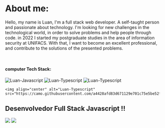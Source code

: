 <h1>About me:</h1>
  <div> 
    <p>
      Hello, my name is Luan, I'm a full stack web developer. A self-taught person and passionate about technology. I'm looking for new challenges in the technological world, in order to solve problems and help people through code. in 2022 I started my postgraduate studies in the area of ​​information security at UNIFACS. With that, I want to become an excellent professional, and contribute to the solutions of the presented problems.
    </p>
  </div>
 
 

<div style="display: inline_block"><br>
  <h4>computer Tech Stack:</h4>
  <img align="center" alt="Luan-Javascript" src="https://camo.githubusercontent.com/06b0ed212bf5bae6c044ba0b4a708f97ca82a23e38b089dfc4f97ba239a35cc8/68747470733a2f2f696d672e736869656c64732e696f2f62616467652f6a6176617363726970742d2532333332333333302e7376673f7374796c653d666c61742d737175617265266c6f676f3d6a617661736372697074266c6f676f436f6c6f723d253233463744463145">
  
  <img align="center" alt="Luan-Typescript" src="https://camo.githubusercontent.com/d94501bbe9a7b5d4e47699b72c2a2f79247a08e301acd835e98b5766fe8082e6/68747470733a2f2f696d672e736869656c64732e696f2f62616467652f747970657363726970742d2532333030374143432e7376673f7374796c653d666c61742d737175617265266c6f676f3d74797065736372697074266c6f676f436f6c6f723d7768697465">

  <img align="center" alt="Luan-Typescript" src="https://camo.githubusercontent.com/d94501bbe9a7b5d4e47699b72c2a2f79247a08e301acd835e98b5766fe8082e6/68747470733a2f2f696d672e736869656c64732e696f2f62616467652f747970657363726970742d2532333030374143432e7376673f7374796c653d666c61742d737175617265266c6f676f3d74797065736372697074266c6f676f436f6c6f723d7768697465](https://camo.githubusercontent.com/a4428afd83d671129e701c75e5be52fdbc0a822333514b893c5ef6b3a1e1b693/68747470733a2f2f696d672e736869656c64732e696f2f62616467652f6d7973716c2d2532333030662e7376673f7374796c653d666c61742d737175617265266c6f676f3d6d7973716c266c6f676f436f6c6f723d7768697465)](https://camo.githubusercontent.com/d94501bbe9a7b5d4e47699b72c2a2f79247a08e301acd835e98b5766fe8082e6/68747470733a2f2f696d672e736869656c64732e696f2f62616467652f747970657363726970742d2532333030374143432e7376673f7374796c653d666c61742d737175617265266c6f676f3d74797065736372697074266c6f676f436f6c6f723d7768697465">
  
    <img align="center" alt="Luan-Typescript" src="https://camo.githubusercontent.com/a4428afd83d671129e701c75e5be52fdbc0a822333514b893c5ef6b3a1e1b693/68747470733a2f2f696d672e736869656c64732e696f2f62616467652f6d7973716c2d2532333030662e7376673f7374796c653d666c61742d737175617265266c6f676f3d6d7973716c266c6f676f436f6c6f723d7768697465">
</div>


## Desenvolvedor Full Stack Javascript !!
<div> 
  <a href="https://www.instagram.com/luanmelo20/" target="_blank"><img src="https://img.shields.io/badge/-Instagram-%23E4405F?style=for-the-badge&logo=instagram&logoColor=white" target="_blank"></a>
   <a href="https://www.linkedin.com/in/luan-melo-260b18110/" target="_blank"><img src="https://camo.githubusercontent.com/a80d00f23720d0bc9f55481cfcd77ab79e141606829cf16ec43f8cacc7741e46/68747470733a2f2f696d672e736869656c64732e696f2f62616467652f4c696e6b6564496e2d3030373742353f7374796c653d666f722d7468652d6261646765266c6f676f3d6c696e6b6564696e266c6f676f436f6c6f723d7768697465"></a>
</div>

